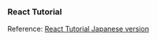 ### React Tutorial

Reference: [React Tutorial Japanese version](https://ja.reactjs.org/tutorial/tutorial.html)

